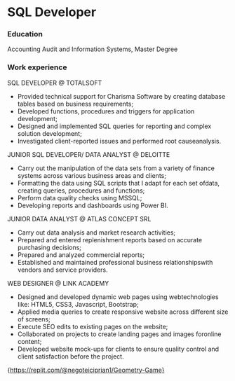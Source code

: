 # SQL Developer

### Education
Accounting Audit and Information Systems, Master Degree

### Work experience

SQL DEVELOPER @ TOTALSOFT
- Provided technical support for Charisma Software by creating database tables based on business requirements;
- Developed functions, procedures and triggers for application development;
- Designed and implemented SQL queries for reporting and complex solution development;
- Investigated client-reported issues and performed root causeanalysis.

JUNIOR SQL DEVELOPER/ DATA ANALYST @ DELOITTE
- Carry out the manipulation of the data sets from a variety of finance systems across various business areas and clients;
- Formatting the data using SQL scripts that I adapt for each set ofdata, creating queries, procedures and functions;
- Perform data quality checks using MSSQL;
- Developing reports and dashboards using Power BI.

JUNIOR DATA ANALYST @ ATLAS CONCEPT SRL
- Carry out data analysis and market research activities;
- Prepared and entered replenishment reports based on accurate purchasing decisions;
- Prepared and analyzed commercial reports;
- Established and maintained professional business relationshipswith vendors and service providers.

WEB DESIGNER @ LINK ACADEMY
- Designed and developed dynamic web pages using webtechnologies like: HTML5, CSS3, Javascript, Bootstrap;
- Applied media queries to create responsive website across different size of screens;
- Execute SEO edits to existing pages on the website;
- Collaborated on projects to create landing pages and images foronline content;
- Developed website mock-ups for clients to ensure quality control and client satisfaction before the project.

{https://replit.com/@negoteiciprian1/Geometry-Game}

